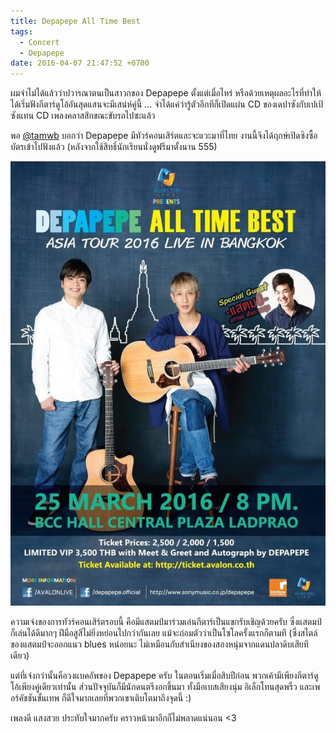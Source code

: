 ```yaml
---
title: Depapepe All Time Best
tags:
  - Concert
  - Depapepe
date: 2016-04-07 21:47:52 +0700
---
```


ผมจำไม่ได้แล้วว่าปวารณาตนเป็นสาวกของ Depapepe ตั้งแต่เมื่อไหร่ หรือด้วยเหตุผลอะไรที่ทำให้ได้เริ่มฟังกีตาร์ดูโอ้อันสุดแสนจะมีเสน่ห์คู่นี้ ... จำได้แค่ว่ารู้ตัวอีกทีก็เปิดแผ่น CD ของเดปาซังกับเปเป้ซังแทน CD เพลงคลาสสิกขณะขับรถไปซะแล้ว

พอ [@tamwb][] บอกว่า Depapepe มีทัวร์คอนเสิร์ตและจะแวะมาที่ไทย งานนี้จึงได้ฤกษ์เปิดซิงซื้อบัตรเข้าไปฟังแล้ว (หลังจากใช้สิทธิ์นักเรียนนั่งดูฟรีมาตั้งนาน 555)

![โปสเตอร์คอนเสิร์ต Depapepe All Time Best](/images/poster/depapepe.jpg)

ความเจ๋งของการทัวร์คอนเสิร์ตรอบนี้ คือมีแสตมป์มาร่วมเล่นกีตาร์เป็นแขกรับเชิญด้วยครับ ซึ่งแสตมป์ก็เล่นได้ดีมากๆ ฝีมือสูสีไม่ยิ่งหย่อนไปกว่ากันเลย แม้จะถ่อมตัวว่าเป็นโซโลครั้งแรกก็ตามที (ซึ่งสไตล์ของแสตมป์จะออกแนว blues หน่อยนะ ไม่เหมือนกับสำเนียงของสองหนุ่มจากแดนปลาดิบเสียทีเดียว)

แต่ที่เจ๋งกว่านั้นคือวงแบคอัพของ Depapepe ครับ ในตอนเริ่มเมื่อสิบปีก่อน พวกเค้ามีเพียงกีตาร์ดูโอ้เพียงคู่เดียวเท่านั้น ส่วนปัจจุบันก็มีนักดนตรีงอกขึ้นมา ทั้งมือเบสเสียงนุ่ม อิเล็กโทนสุดพริ้ว และเพอร์คัชชันขั้นเทพ ก็ดีใจมากเลยที่พวกเขาเติบโตมาถึงจุดนี้ :)

เพลงดี แสงสวย ประทับใจมากครับ คราวหน้ามาอีกก็ไม่พลาดแน่นอน <3


[@tamwb]: //twitter.com/tamwb
